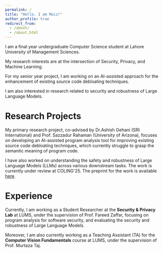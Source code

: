 ```yaml
---
permalink: /
title: "Hello, I am Moiz!"
author_profile: true
redirect_from: 
  - /about/
  - /about.html
---
```


I am a final year undergraduate Computer Science student at Lahore University of Management Sciences.

My research interests are at the intersection of Security, Privacy, and Machine Learning.

For my senior year project, I am working on an AI-assisted approach for the enhancement of existing source code debloating techniques.

I am also interested in research related to security and robustness of Large Language Models.

Research Projects
======
My primary research project, co-advised by Dr.Ashish Gehani (SRI International) and Prof. Sazzadur Rahaman (University of Arizona), focuses on developing an AI-assisted program analysis tool for improving existing source code debloating techniques, which currently struggle to grasp the semantic meaning of program code.

I have also worked on understanding the safety and robustness of Large Language Models (LLMs) across various downstream tasks. The work is currently under review at COLING'25. The preprint for the work is available [here](https://arxiv.org/pdf/2409.15361).

Experience
======
Currently, I am working as a Student Researcher at the **Security & Privacy Lab** at LUMS, under the supervision of Prof. Fareed Zaffar, focusing on program analysis for software security, and evaluating the security and robustness of Large Language Models.

Moreover, I am also currently working as a Teaching Assistant (TA) for the **Computer Vision Fundamentals** course at LUMS, under the supervision of Prof. Murtaza Taj.


<!-- For more info
------
More info about configuring Academic Pages can be found in [the guide](https://academicpages.github.io/markdown/). The [guides for the Minimal Mistakes theme](https://mmistakes.github.io/minimal-mistakes/docs/configuration/) (which this theme was forked from) might also be helpful. -->
